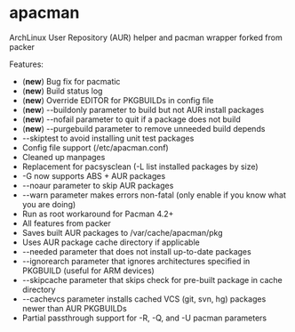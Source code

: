 apacman
==================

ArchLinux User Repository (AUR) helper and pacman wrapper forked from packer

Features:
* (**new**) Bug fix for pacmatic
* (**new**) Build status log
* (**new**) Override EDITOR for PKGBUILDs in config file
* (**new**) --buildonly parameter to build but not AUR install packages
* (**new**) --nofail parameter to quit if a package does not build
* (**new**) --purgebuild parameter to remove unneeded build depends
* --skiptest to avoid installing unit test packages
* Config file support (/etc/apacman.conf)
* Cleaned up manpages
* Replacement for pacsysclean (-L list installed packages by size)
* -G now supports ABS + AUR packages
* --noaur parameter to skip AUR packages
* --warn parameter makes errors non-fatal (only enable if you know what you are doing)
* Run as root workaround for Pacman 4.2+
* All features from packer
* Saves built AUR packages to /var/cache/apacman/pkg
* Uses AUR package cache directory if applicable
* --needed parameter that does not install up-to-date packages
* --ignorearch parameter that ignores architectures specified in PKGBUILD (useful for ARM devices)
* --skipcache parameter that skips check for pre-built package in cache directory
* --cachevcs parameter installs cached VCS (git, svn, hg) packages newer than AUR PKGBUILDs
* Partial passthrough support for -R, -Q, and -U pacman parameters
